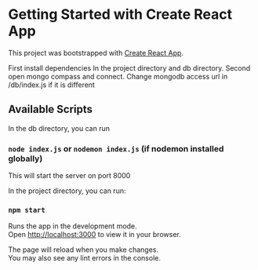 # Getting Started with Create React App

This project was bootstrapped with [Create React App](https://github.com/facebook/create-react-app).

First install dependencies In the project directory and db directory.
Second open mongo compass and connect.
Change mongodb access url in /db/index.js if it is different

## Available Scripts

In the db directory, you can run

### `node index.js` or `nodemon index.js` (if nodemon installed globally)

This will start the server on port 8000

In the project directory, you can run:

### `npm start`

Runs the app in the development mode.\
Open [http://localhost:3000](http://localhost:3000) to view it in your browser.

The page will reload when you make changes.\
You may also see any lint errors in the console.
